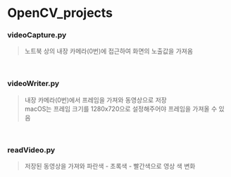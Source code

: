 # OpenCV_projects

### videoCapture.py
> 노트북 상의 내장 카메라(0번)에 접근하여 화면의 노출값을 가져옴

<br/>

### videoWriter.py
> 내장 카메라(0번)에서 프레임을 가져와 동영상으로 저장 <br/>
> macOS는 프레임 크기를 1280x720으로 설정해주어야 프레임을 가져올 수 있음

<br/>

### readVideo.py
> 저장된 동영상을 가져와 파란색 - 초록색 - 빨간색으로 영상 색 변화
